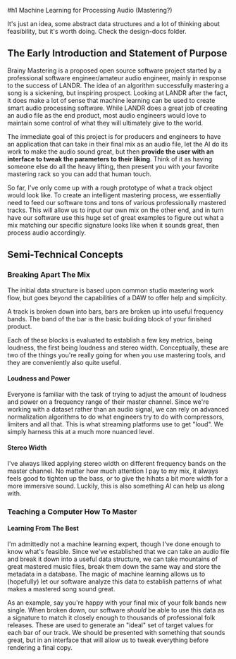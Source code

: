 #h1 Machine Learning for Processing Audio (Mastering?)

It's just an idea, some abstract data structures and a lot of thinking about
feasibility, but it's worth doing. Check the design-docs folder. 

## The Early Introduction and Statement of Purpose

Brainy Mastering is a proposed open source software project started by
a professional software engineer/amateur audio engineer, mainly in response
to the success of LANDR. The idea of an algorithm successfully mastering
a song is a sickening, but inspiring prospect. Looking at LANDR after the fact,
it does make a lot of sense that machine learning can be used to create smart
audio processing software. While LANDR does a great job of creating an audio
file as the end product, most audio engineers would love to maintain some
control of what they will ultimately give to the world.

The immediate goal of this project is for producers and engineers to have
an application that can take in their final mix as an audio file, let the AI do
its work to make the audio sound great, but then **provide the user with an
interface to tweak the parameters to their liking**. Think of it as having
someone else do all the heavy lifting, then present you with your favorite
mastering rack so you can add that human touch.

So far, I've only come up with a rough prototype of what a track object would
look like. To create an intelligent mastering process, we essentially need to
feed our software tons and tons of various professionally mastered tracks.
This will allow us to input our own mix on the other end, and in turn have
our software use this huge set of great examples to figure out what a mix
matching our specific signature looks like when it sounds great, then process
audio accordingly.

## Semi-Technical Concepts

### Breaking Apart The Mix

The initial data structure is based upon common studio mastering work flow,
but goes beyond the capabilities of a DAW to offer help and simplicity.

A track is broken down into bars, bars are broken up into useful frequency
bands. The band of the bar is the basic building block of your finished product.

Each of these blocks is evaluated to establish a few key metrics, being
loudness, the first being loudness and stereo width. Conceptually, these are
two of the things you're really going for when you use mastering tools, and
they are conveniently also quite useful.

#### Loudness and Power

Everyone is familiar with the task of trying to adjust the amount of loudness
and power on a frequency range of their master channel. Since we're working
with a dataset rather than an audio signal, we can rely on advanced
normalization algorithms to do what engineers try to do with compressors,
limiters and all that. This is what streaming platforms use to get
"loud". We simply harness this at a much more nuanced level.

#### Stereo Width

I've always liked applying stereo width on different frequency bands on the
master channel. No matter how much attention I pay to my mix, it always feels
good to tighten up the bass, or to give the hihats a bit more width for a more
immersive sound. Luckily, this is also something AI can help us along with.

### Teaching a Computer How To Master

#### Learning From The Best

I'm admittedly not a machine learning expert, though I've done enough to know
what's feasible. Since we've established that we can take an audio file and
break it down into a useful data structure, we can take mountains of great
mastered music files, break them down the same way and store the metadata
in a database. The magic of machine learning allows us to (hopefully) let our
software analyze this data to establish patterns of what makes a mastered
song sound great.

As an example, say you're happy with your final mix of your folk bands
new single. When broken down, our software *should* be able to use this
data as a signature to match it closely enough to thousands of professional
folk releases. These are used to generate an "ideal" set of target values
for each bar of our track. We should be presented with something that sounds
great, but in an interface that will allow us to tweak everything before
rendering a final copy.
